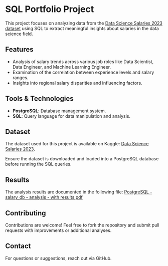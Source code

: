 # SQL Portfolio Project

This project focuses on analyzing data from the [Data Science Salaries 2023 dataset](https://www.kaggle.com/datasets/arnabchaki/data-science-salaries-2023) using SQL to extract meaningful insights about salaries in the data science field.

## Features

- Analysis of salary trends across various job roles like Data Scientist, Data Engineer, and Machine Learning Engineer.
- Examination of the correlation between experience levels and salary ranges.
- Insights into regional salary disparities and influencing factors.

## Tools & Technologies

- **PostgreSQL**: Database management system.
- **SQL**: Query language for data manipulation and analysis.

## Dataset

The dataset used for this project is available on Kaggle:
[Data Science Salaries 2023](https://www.kaggle.com/datasets/arnabchaki/data-science-salaries-2023).

Ensure the dataset is downloaded and loaded into a PostgreSQL database before running the SQL queries.

## Results

The analysis results are documented in the following file:
[PostgreSQL - salary_db - analysis - with results.pdf](https://github.com/helenzhupnyk/SQL-portfolio-projects/blob/main/PostgreSQL%20-%20salary_db%20-%20analysis%20-%20with%20results.pdf)


## Contributing

Contributions are welcome! Feel free to fork the repository and submit pull requests with improvements or additional analyses.

## Contact

For questions or suggestions, reach out via GitHub.

